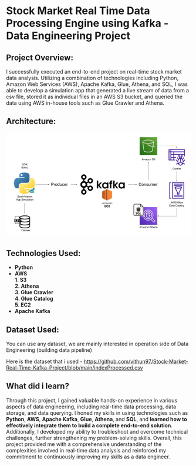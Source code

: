# Stock Market Real Time Data Processing Engine using Kafka - Data Engineering Project

## Project Overview:   
 I successfully executed an end-to-end project on real-time stock market data analysis. Utilizing a combination of technologies including Python, Amazon Web Services (AWS), Apache Kafka, Glue, Athena, and SQL, I was able to develop a simulation app that generated a live stream of data from a csv file, stored it as individual files in an AWS S3 bucket, and queried the data using AWS in-house tools such as Glue Crawler and Athena.

## Architecture:  
<img src="Architecture.jpg">

## Technologies Used:  
* **Python**  
* **AWS**  
**1. S3**  
**2. Athena**  
**3. Glue Crawler**  
**4. Glue Catalog**  
**5. EC2**  
* **Apache Kafka**  
  
  
## Dataset Used:
You can use any dataset, we are mainly interested in operation side of Data Engineering (building data pipeline) 

Here is the dataset that i used - https://github.com/vithun97/Stock-Market-Real-Time-Kafka-Project/blob/main/indexProcessed.csv

## What did i learn?

Through this project, I gained valuable hands-on experience in various aspects of data engineering, including real-time data processing, data storage, and data querying. I honed my skills in using technologies such as **Python**, **AWS**, **Apache Kafka**, **Glue**, **Athena**, and **SQL**, and **learned how to effectively integrate them to build a complete end-to-end solution**. Additionally, I developed my ability to troubleshoot and overcome technical challenges, further strengthening my problem-solving skills. Overall, this project provided me with a comprehensive understanding of the complexities involved in real-time data analysis and reinforced my commitment to continuously improving my skills as a data engineer.








